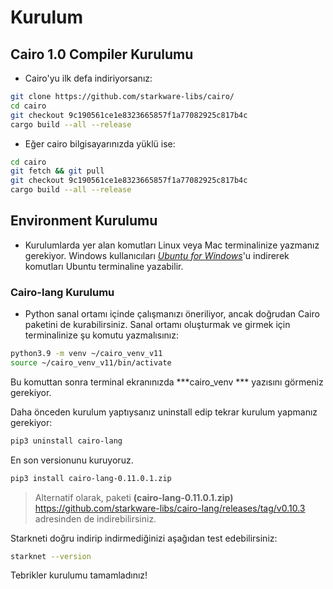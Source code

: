 
# Kurulum

## Cairo 1.0 Compiler Kurulumu

- Cairo'yu ilk defa indiriyorsanız: 

````bash
git clone https://github.com/starkware-libs/cairo/
cd cairo
git checkout 9c190561ce1e8323665857f1a77082925c817b4c
cargo build --all --release
`````

- Eğer cairo bilgisayarınızda yüklü ise: 
````bash
cd cairo
git fetch && git pull
git checkout 9c190561ce1e8323665857f1a77082925c817b4c
cargo build --all --release
````

## Environment Kurulumu
- Kurulumlarda yer alan komutları Linux veya Mac terminalinize yazmanız gerekiyor. Windows kullanıcıları  [*Ubuntu for Windows*](https://ubuntu.com/tutorials/install-ubuntu-on-wsl2-on-windows-10#3-download-ubuntu)'u indirerek komutları Ubuntu terminaline yazabilir. 


### Cairo-lang Kurulumu
- Python sanal ortamı içinde çalışmanızı öneriliyor, ancak doğrudan Cairo paketini de kurabilirsiniz. Sanal ortamı oluşturmak ve girmek için terminalinize şu komutu yazmalısınız:

````bash
python3.9 -m venv ~/cairo_venv_v11
source ~/cairo_venv_v11/bin/activate
````

Bu komuttan sonra terminal ekranınızda ***cairo_venv *** yazısını görmeniz gerekiyor. 

Daha önceden kurulum yaptıysanız uninstall edip tekrar kurulum yapmanız gerekiyor: 

````bash
pip3 uninstall cairo-lang
`````
En son versionunu kuruyoruz. 
````bash 
pip3 install cairo-lang-0.11.0.1.zip
````
> Alternatif olarak, paketi **(cairo-lang-0.11.0.1.zip)** [https://github.com/starkware-libs/cairo-lang/releases/tag/v0.10.3 ](https://github.com/starkware-libs/cairo-lang/releases/tag/v0.11.0.1) adresinden de indirebilirsiniz. 

Starkneti doğru indirip indirmediğinizi aşağıdan test edebilirsiniz: 

````bash
starknet --version 
````

Tebrikler kurulumu tamamladınız! 


